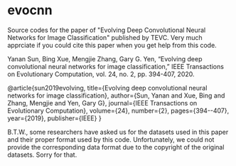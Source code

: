 # evocnn
Source codes for the paper of "Evolving Deep Convolutional Neural Networks for Image Classification" published by TEVC. Very much apprciate if you could cite this paper when you get help from this code.

Yanan Sun, Bing Xue, Mengjie Zhang, Gary G. Yen, “Evolving deep convolutional neural networks for image classification,” IEEE Transactions on Evolutionary Computation, vol. 24, no. 2, pp. 394-407, 2020.


@article{sun2019evolving,
  title={Evolving deep convolutional neural networks for image classification},
  author={Sun, Yanan and Xue, Bing and Zhang, Mengjie and Yen, Gary G},
  journal={IEEE Transactions on Evolutionary Computation},
  volume={24},
  number={2},
  pages={394--407},
  year={2019},
  publisher={IEEE}
}


B.T.W., some researchers have asked us for the datasets used in this paper and their proper format used by this code. Unfortunately, we could not provide the corresponding data format due to the copyright of the original datasets. Sorry for that.
